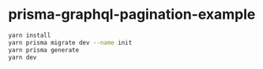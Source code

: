# prisma-graphql-pagination-example

```bash
yarn install
yarn prisma migrate dev --name init
yarn prisma generate
yarn dev
```